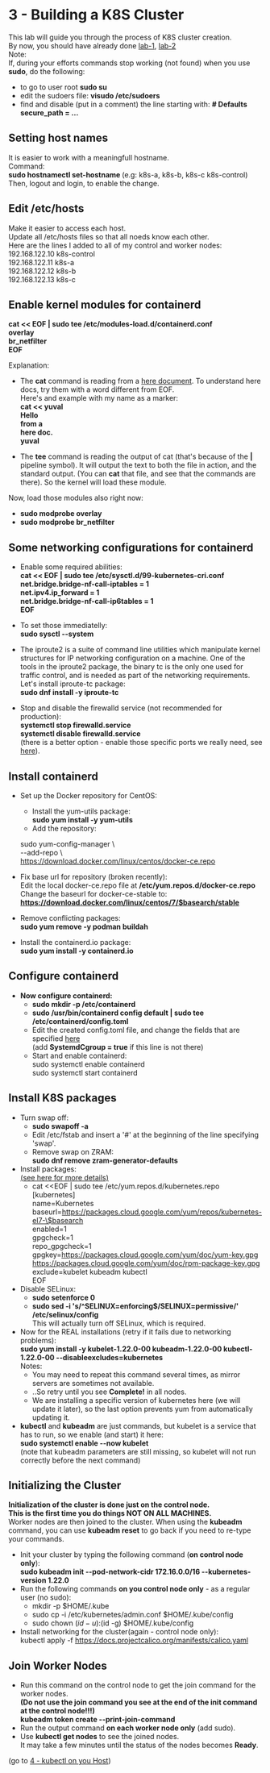 # 3 - Building a K8S Cluster

This lab will guide you through the process of K8S cluster creation.  
By now, you should have already done 
[lab-1](https://github.com/YuvalShaul/kubernetes/tree/main/labs/k8s-VirtualBox/A-build/1-infastructure-lab), 
[lab-2](https://github.com/YuvalShaul/kubernetes/tree/main/labs/k8s-VirtualBox/A-build/2-network-lab)   
Note:  
If, during your efforts commands stop working (not found) when you use **sudo**, do the following:

- to go to user root
**sudo su**
- edit the sudoers file:
**visudo /etc/sudoers**
- find and disable (put in a comment) the line starting with:
**# Defaults    secure_path = ...**

## Setting host names
It is easier to work with a meaningfull hostname.  
Command:  
  **sudo hostnamectl set-hostname <host-name>**  (e.g: k8s-a, k8s-b, k8s-c k8s-control)  
Then, logout and login, to enable the change.

## Edit /etc/hosts

Make it easier to access each host.  
Update all /etc/hosts files so that all noeds know each other.  
Here are the lines I added to all of my control and worker nodes:  
192.168.122.10 k8s-control  
192.168.122.11 k8s-a  
192.168.122.12 k8s-b  
192.168.122.13 k8s-c  

## Enable kernel modules for containerd

**cat << EOF | sudo tee /etc/modules-load.d/containerd.conf  
overlay  
br_netfilter  
EOF**

Explanation:
- The **cat** command is reading from a [here document](https://tldp.org/LDP/abs/html/here-docs.html).
To understand here docs, try them with a word different from EOF.  
Here's and example with my name as a marker:  
**cat << yuval  
Hello  
from a  
here doc.  
yuval**  

- The **tee** command is reading the output of cat (that's because of the **|** pipeline symbol).
It will output the text to both the file in action, and the standard output.
(You can **cat** that file, and see that the commands are there).
So the kernel will load these module.

Now, load those modules also right now:
- **sudo modprobe overlay**
- **sudo modprobe br_netfilter**

## Some networking configurations for containerd

- Enable some required abilities:  
**cat << EOF | sudo tee /etc/sysctl.d/99-kubernetes-cri.conf  
net.bridge.bridge-nf-call-iptables = 1  
net.ipv4.ip_forward = 1  
net.bridge.bridge-nf-call-ip6tables = 1  
EOF**  

- To set those immediatelly:  
**sudo sysctl --system**  

- The iproute2 is a suite of command line utilities which manipulate kernel structures for IP networking configuration on a machine. One of the tools in the iproute2 package, the binary tc is the only one used for traffic control, and is needed as part of the networking requirements.  
Let's install iproute-tc package:  
**sudo dnf install -y iproute-tc**
- Stop and disable the firewalld service (not recommended for production):  
**systemctl stop firewalld.service**  
**systemctl disable firewalld.service**  
(there is a better option - enable those specific ports we really need, see [here](https://www.tecmint.com/install-a-kubernetes-cluster-on-centos-8/)).

## Install containerd

- Set up the Docker repository for CentOS:  
  - Install the yum-utils package:  
  **sudo yum install -y yum-utils**  
  - Add the repository:  

  sudo yum-config-manager \  
  --add-repo \  
  https://download.docker.com/linux/centos/docker-ce.repo  
    
- Fix base url for repository (broken recently):  
Edit the local docker-ce.repo file at **/etc/yum.repos.d/docker-ce.repo**  
Change the baseurl for docker-ce-stable to:  
**https://download.docker.com/linux/centos/7/$basearch/stable**

- Remove conflicting packages:  
**sudo yum remove -y podman buildah**  
- Install the containerd.io package:  
**sudo yum install -y containerd.io**  


## Configure containerd

- **Now configure containerd:**
  - **sudo mkdir -p /etc/containerd**
  - **sudo /usr/bin/containerd config default | sudo tee /etc/containerd/config.toml**
  - Edit the created config.toml file, and change the fields that are specified [here](https://kubernetes.io/docs/setup/production-environment/container-runtimes/#containerd-systemd)  
  (add **SystemdCgroup = true** if this line is not there)
  - Start and enable containerd:  
sudo systemctl enable containerd  
sudo systemctl start containerd

## Install K8S packages

- Turn swap off:
  - **sudo swapoff -a**
  - Edit /etc/fstab and insert a '#' at the beginning of the line specifying 'swap'.
  - Remove swap on ZRAM:  
  **sudo dnf remove zram-generator-defaults**
- Install packages:  
  [(see here for more details)](https://kubernetes.io/docs/setup/production-environment/tools/kubeadm/install-kubeadm/#installing-kubeadm-kubelet-and-kubectl)
  - cat <<EOF | sudo tee /etc/yum.repos.d/kubernetes.repo  
[kubernetes]  
name=Kubernetes  
baseurl=https://packages.cloud.google.com/yum/repos/kubernetes-el7-\$basearch  
enabled=1  
gpgcheck=1  
repo_gpgcheck=1  
gpgkey=https://packages.cloud.google.com/yum/doc/yum-key.gpg https://packages.cloud.google.com/yum/doc/rpm-package-key.gpg
exclude=kubelet kubeadm kubectl  
EOF  
- Disable SELinux:  
  - **sudo setenforce 0**
  - **sudo sed -i 's/^SELINUX=enforcing$/SELINUX=permissive/' /etc/selinux/config**  
  This will actually turn off SELinux, which is required.
- Now for the REAL installations (retry if it fails due to networking problems):  
**sudo yum install -y kubelet-1.22.0-00 kubeadm-1.22.0-00 kubectl-1.22.0-00  --disableexcludes=kubernetes**  
Notes:  
  - You may need to repeat this command several times, as mirror servers are sometimes not available.
  - ..So retry until you see **Complete!** in all nodes.
  - We are installing a specific version of kubernetes here (we will update it later), so the last option prevents yum from automatically updating it.
- **kubectl** and **kubeadm** are just commands, but kubelet is a service that has to run, so we enable (and start) it here:  
**sudo systemctl enable --now kubelet**  
(note that kubeadm parameters are still missing, so kubelet will not run correctly before the next command)

## Initializing the Cluster

**Initialization of the cluster is done just on the control node.**  
**This is the first time you do things NOT ON ALL MACHINES.**  
Worker nodes are then joined to the cluster.
When using the **kubeadm** command, you can use **kubeadm reset** to go back if you need to re-type your commands.  

- Init your cluster by typing the following command (**on control node only**):  
**sudo kubeadm init --pod-network-cidr 172.16.0.0/16 --kubernetes-version 1.22.0**
- Run the following commands **on you control node only** - as a regular user (no sudo):
  - mkdir -p $HOME/.kube
  - sudo cp -i /etc/kubernetes/admin.conf $HOME/.kube/config
  - sudo chown $(id -u):$(id -g) $HOME/.kube/config
- Install networking for the cluster(again - control node only):  
kubectl apply -f https://docs.projectcalico.org/manifests/calico.yaml

## Join Worker Nodes

- Run this command on the control node to get the join command for the worker nodes.  
**(Do not use the join command you see at the end of the init command at the control node!!!)**  
**kubeadm token create --print-join-command**
- Run the output command **on each worker node only** (add sudo).
- Use **kubectl get nodes** to see the joined nodes.  
It may take a few minutes until the status of the nodes becomes **Ready**.

(go to [4 - kubectl on you Host](https://github.com/YuvalShaul/k8s/blob/main/infrastructure/cluster/4-configure-kubectl.md))